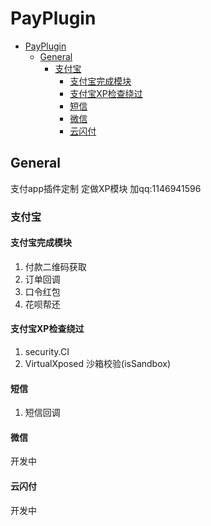 # PayPlugin 
<!-- TOC -->

- [PayPlugin](#payplugin)
    - [General](#general)
        - [支付宝](#%E6%94%AF%E4%BB%98%E5%AE%9D)
            - [支付宝完成模块](#%E6%94%AF%E4%BB%98%E5%AE%9D%E5%AE%8C%E6%88%90%E6%A8%A1%E5%9D%97)
            - [支付宝XP检查绕过](#%E6%94%AF%E4%BB%98%E5%AE%9Dxp%E6%A3%80%E6%9F%A5%E7%BB%95%E8%BF%87)
            - [短信](#%E7%9F%AD%E4%BF%A1)
            - [微信](#%E5%BE%AE%E4%BF%A1)
            - [云闪付](#%E4%BA%91%E9%97%AA%E4%BB%98)

<!-- /TOC -->

## General 
支付app插件定制
定做XP模块 加qq:1146941596

### 支付宝

#### 支付宝完成模块
1. 付款二维码获取
2. 订单回调
3. 口令红包
4. 花呗帮还

#### 支付宝XP检查绕过
1. security.CI
2. VirtualXposed 沙箱校验(isSandbox)

#### 短信
1. 短信回调

#### 微信
开发中

#### 云闪付
开发中
